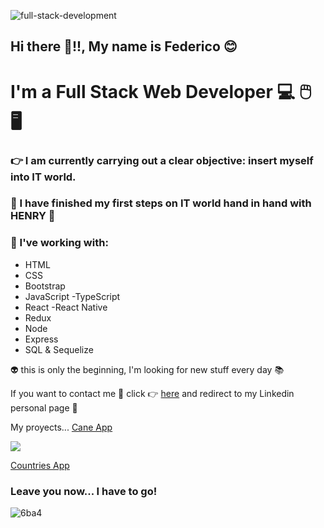 ![full-stack-development](https://user-images.githubusercontent.com/95929313/193471485-4eb37033-164a-48aa-9334-0f5565d9fb3d.gif)
## Hi there 👋!!, My name is Federico :blush:  

# I'm a Full Stack Web Developer 💻 🖱️ 🖥️





### 👉 I am currently carrying out a clear objective: insert myself into IT world.
### 📖 I have finished my first steps on IT world hand in hand with HENRY 🚀

### 💾 I've working with:
    
   - HTML
   - CSS
   - Bootstrap
   - JavaScript -TypeScript
   - React -React Native
   - Redux
   - Node
   - Express
   - SQL & Sequelize

👽 this is only the beginning, I'm looking for new stuff every day 📚

If you want to contact me 📱 click 👉 [here](https://www.linkedin.com/in/federico-eloy-fucci-87664357/) and redirect to my Linkedin personal page 💪

My proyects...
[Cane App](https://cane-food.vercel.app/) 


<img src="./img/CaneFood.gif"/>


[Countries App](https://countries-app-one-kohl.vercel.app/)



### Leave you now... I have to go! 

![6ba4](https://user-images.githubusercontent.com/95929313/193472519-ffa74e59-33b4-49d9-b6c6-91cd96c999ec.gif)


<!--
**federicofucci21/federicofucci21** is a ✨ _special_ ✨ repository because its `README.md` (this file) appears on your GitHub profile.

Here are some ideas to get you started:

- 🔭 I’m currently working on ...
- 🌱 I’m currently learning ...
- 👯 I’m looking to collaborate on ...
- 🤔 I’m looking for help with ...
- 💬 Ask me about ...
- 📫 How to reach me: ...
- 😄 Pronouns: ...
- ⚡ Fun fact: ...
-->
